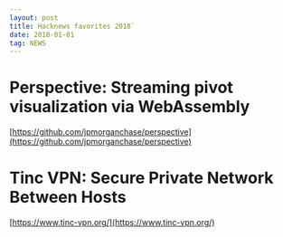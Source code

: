 ```yaml
---
layout: post
title: Hacknews favorites 2018`
date: 2018-01-01
tag: NEWS
---
```


# Perspective: Streaming pivot visualization via WebAssembly
[https://github.com/jpmorganchase/perspective](https://github.com/jpmorganchase/perspective)

# Tinc VPN: Secure Private Network Between Hosts
[https://www.tinc-vpn.org/](https://www.tinc-vpn.org/)
